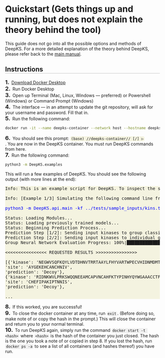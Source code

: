 <style>
    pre.bash-output.bash-output{
        background-color: #ebe9c27f;
    }
    code.inline-bash-output{
        background-color: #ebe9c27f;
    }
    code{
        background-color: rgba(220, 220, 220, 0.4);
        padding: 1px 3px;
        border-radius: 5px;
    }
    pre code{
        background-color: transparent;
        padding: 0;
        border-radius: 0;
    }
    h1{
        border-bottom-width: 2px;
    }
    
    h2{
        border-bottom-width: 1px;
        border-bottom-color: #00000040;
        border-bottom-style: solid;
    }

    h3{
        border-bottom-width: 1px;
        border-bottom-color: #00000040;
        border-bottom-style: dashed;
    }

    ol {
        margin: 0;
        padding: 0;
        list-style-type: none;
    }

    ol > li:before {
        counter-increment: step-counter;
        content: counter(step-counter) ". ";
        margin-right: 3px;
        font-size: 18px;
        font-weight: bold;
        /* padding: 3px 3px; */
    }

    ol:first-of-type {
        counter-reset: step-counter;
    }

</style>

# Quickstart (Gets things up and running, but does not explain the theory behind the tool)
This guide does not go into all the possible options and methods of DeepKS. For a more detailed explanation of the theory behind DeepKS, please refer back to the [main manual](https://ben-drucker.gitlab.io/deepks/).
## Instructions
1. [Download Docker Desktop](https://www.docker.com/products/docker-desktop/)
2. Run Docker Desktop
3. Open up Terminal (Mac, Linux, Windows — preferred) or Powershell (Windows) or Command Prompt (Windows)
4. The interface — in an attempt to update the git repository, will ask for your username and password. Fill that in.
5. Run the following command:
    ```bash
    docker run -it --name deepks-container --network host --hostname deepks-container benndrucker/deepks
    ```
6. You should see this prompt: <code class = "inline-bash-output">(base) //deepks-container// [/] ▷ </code>. You are now in the DeepKS container. You must run DeepKS commands from here.
7. Run the following command:
```bash
python3 -m DeepKS.examples
```
This will run a few examples of DeepKS. You should see the following output (with more lines at the end):
<pre class = "bash-output bash-output">
Info: This is an example script for DeepKS. To inspect the sample input files, check the 'examples/sample_inputs' directory.

Info: [Example 1/3] Simulating the following command line from `DeepKS/`:

<span style = "color: blue">python3 -m DeepKS.api.main -kf ../tests/sample_inputs/kins.txt -sf ../tests/sample_inputs/sites.txt -p dictionary -v</span>

Status: Loading Modules...
Status: Loading previously trained models...
Status: Beginning Prediction Process...
Prediction Step [1/2]: Sending input kinases to group classifier
Prediction Step [2/2]: Sending input kinases to individual group classifiers, based on step [1/2]
Group Neural Network Evaluation Progress: 100%|████████████████████████████████████████████████████████████████████████████████████████████████| 50/50 [00:05<00:00,  9.61it/s]

<<<<<<<<<<<<<<<< REQUESTED RESULTS >>>>>>>>>>>>>>>>

[{'kinase': 'NEGWVSQFKQYLVDTDHNVTRRTAAYLFHYVARTWPECVHIDNMDMTNIVDFHCRVIQLSKNFDFTWCFNCWWWWRGGMEAKPEYYYPHLMIDEMQRCID',
'site': 'AYGEKEHCANCHNIV',
'prediction': 'Decoy'},
{'kinase': 'RIDNKWVLPRKSWQQNEEAMCAPVNCAHFKTYPINHYQYWGAAACCTFTGHISKGEWETPYMKSFFMTEPMYQSKTSGEQKRSTEAWGGHLWFHPTWHHD',
'site': 'CHEFIPAKIPTNNIS',
'prediction': 'Decoy'},

...
</pre>
7. If this worked, you are successful!
8. To close the docker container at any time, run `exit`. (Before doing so, make note of or copy the hash in the prompt.) This will close the container and return you to your normal terminal.
9. To run DeepKS again, simply run the command `docker start -t <hash>` where `<hash>` is the hash of the container you just closed. The hash is the one you took a note of or copied in step 8. If you lost the hash, run `docker ps -a` to see a list of all containers (and hashes thereof) you have run.